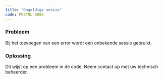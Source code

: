 ```yaml
---
title: "Ongeldige sessie"
code: POSTNL-0088
---
```

### Probleem

Bij het toevoegen van een error wordt een onbekende sessie gebruikt.

### Oplossing

Dit wijst op een probleem in de code. Neem contact op met uw technisch beheerder.
